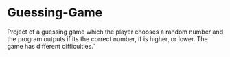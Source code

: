 # Guessing-Game
Project of a guessing game which the player chooses a random number and the program outputs if its the correct number, if is higher, or lower. The game has different difficulties.`
